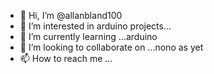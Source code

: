 - 👋 Hi, I’m @allanbland100
- 👀 I’m interested in arduino projects...
- 🌱 I’m currently learning ...arduino
- 💞️ I’m looking to collaborate on ...nono as yet
- 📫 How to reach me ...

<!---
allanbland100/allanbland100 is a ✨ special ✨ repository because its `README.md` (this file) appears on your GitHub profile.
You can click the Preview link to take a look at your changes.
--->
